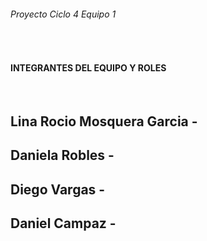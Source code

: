 <h6>Proyecto Ciclo 4 Equipo 1</h6>
<br>
<h4>INTEGRANTES DEL EQUIPO Y ROLES</h4>
<br>
<h2> Lina Rocio Mosquera Garcia - </h2>
<h2> Daniela Robles - </h2>
<h2> Diego Vargas - </h2>
<h2> Daniel Campaz - </h2>